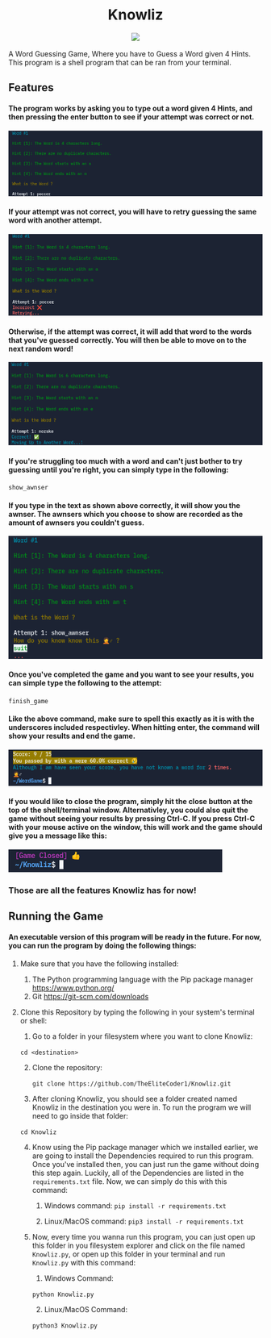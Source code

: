 <h1 align="center">Knowliz</h1>

<p align="center"><img src="KnowlizLogo.ico"></p>

A Word Guessing Game, 
Where you have to Guess a Word given 4 Hints. 
This program is a shell program that can be ran
from your terminal.

## Features

<h4>The program works by
asking you to type out a word
given 4 Hints, and then pressing the enter button to see
if your attempt was correct or not.</h3>

<img src="demo1.png">

<h4>If your attempt 
was not correct, you will have to retry
guessing the same word with another attempt.</h4>

<img src="demo2.png">

<h4>Otherwise, if the attempt
was correct, it will add that word to the words that you've guessed correctly.
You will then be able to move on to the next random word!</h4>

<img src="demo3.png">

<h4>If you're struggling too much with a word
and can't just bother to try guessing until you're right, you can simply
type in the following:</h4>

```
show_awnser
```
<h4>If you type in the text as shown above correctly, it will show you the awnser.
The awnsers which you choose to show are recorded as the amount of awnsers you couldn't guess.</h4>

<img src="demo4.png">

<h4>Once you've completed the game and you want to see your results, you can simple type the following to the attempt:</h4>

```
finish_game
```

<h4>Like the above command, make sure to spell this exactly as it is with the underscores included respectivley.
When hitting enter, the command will show your results and end the game.</h4>

<img src="demo5.png">

<h4>
	If you would like to close the program, simply hit the 
	close button at the top of the shell/terminal window.
	Alternativley, you could also quit the game without seeing 
	your results by pressing Ctrl-C. If you press Ctrl-C
	with your mouse active on the window, this will work and the
	game should give you a message like this:
</h4>

<img src="demo6.png">

<h3>Those are all the features Knowliz has for now!</h3>

## Running the Game

<h4>An executable version of this program will be ready in the future.
For now, you can run the program by doing the following things:</h4>

1. Make sure that you have the following installed:
	1. The Python programming language
	with the Pip package manager 
	https://www.python.org/
	2. Git
	https://git-scm.com/downloads

3. Clone this Repository by typing the following in
   your system's terminal or shell:
	1. Go to a folder in your filesystem where you want
      to clone Knowliz:

      `cd <destination>`
   
    2. Clone the repository:

       `git clone https://github.com/TheEliteCoder1/Knowliz.git`

	3. After cloning Knowliz, you should see a folder created named Knowliz in the destination you were in.
      To run the program we will need to go inside that folder:

	  `cd Knowliz`
	  
	4. Know using the Pip package manager which we installed earlier, we are going
	to install the Dependencies required to run this program. Once you've installed then,
	you can just run the game without doing this step again. Luckily, all of the Dependencies
	are listed in the `requirements.txt` file. Now, we can simply do this with this command:
		1. Windows command:
		`pip install -r requirements.txt`
		
		2. Linux/MacOS command:
		`pip3 install -r requirements.txt`

	4. Now, every time you wanna run this program, you can just open up
	   this folder in you filesystem explorer and click on the file named `Knowliz.py`,
		or open up this folder in your terminal and run `Knowliz.py` with this command:

		1. Windows Command:
      
		`python Knowliz.py`

		2. Linux/MacOS Command:

		`python3 Knowliz.py`

